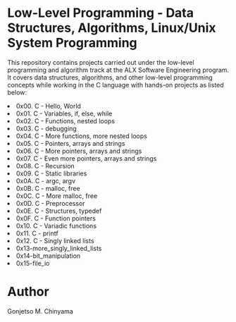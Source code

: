 <h1>Low-Level Programming - Data Structures, Algorithms, Linux/Unix System Programming</h1>

This repository contains projects carried out under the low-level programming and algorithm track at the ALX Software Engineering program. It covers data structures, algorithms, and other low-level programming concepts while working in the C language with hands-on projects as listed below:

<li>0x00. C - Hello, World</li>
<li>0x01. C - Variables, if, else, while</li>
<li>0x02. C - Functions, nested loops</li>
<li>0x03. C - debugging</li>
<li>0x04. C - More functions, more nested loops</li>
<li>0x05. C - Pointers, arrays and strings</li>
<li>0x06. C - More pointers, arrays and strings</li>
<li>0x07. C - Even more pointers, arrays and strings</li>
<li>0x08. C - Recursion</li>
<li>0x09. C - Static libraries</li>
<li>0x0A. C - argc, argv</li>
<li>0x0B. C - malloc, free</li>
<li>0x0C. C - More malloc, free</li>
<li>0x0D. C - Preprocessor</li>
<li>0x0E. C - Structures, typedef</li>
<li>0x0F. C - Function pointers</li>
<li>0x10. C - Variadic functions</li>
<li>0x11. C - printf</li>
<li>0x12. C - Singly linked lists</li>
<li>0x13-more_singly_linked_lists</li>
<li>0x14-bit_manipulation</li>
<li>0x15-file_io</li>

<h1>Author</h1>
Gonjetso M. Chinyama
